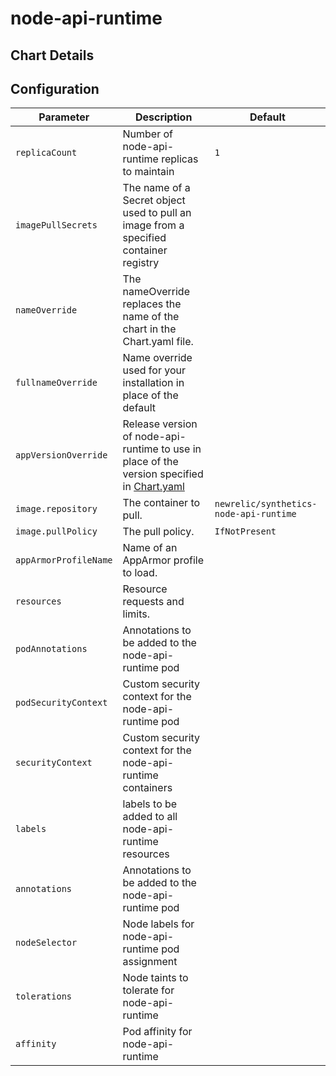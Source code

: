 # node-api-runtime

## Chart Details

## Configuration

| Parameter                  | Description                                                                                                   | Default                                |
|----------------------------|---------------------------------------------------------------------------------------------------------------|----------------------------------------|
| `replicaCount`             | Number of node-api-runtime replicas to maintain                                                               | `1`                                    |
| `imagePullSecrets`         | The name of a Secret object used to pull an image from a specified container registry                         |                                        |
| `nameOverride`             | The nameOverride replaces the name of the chart in the Chart.yaml file.                                       |                                        |
| `fullnameOverride`         | Name override used for your installation in place of the default                                              |                                        |
| `appVersionOverride`       | Release version of node-api-runtime to use in place of the version specified in [Chart.yaml](Chart.yaml)      |                                        |
| `image.repository`         | The container to pull.                                                                                        | `newrelic/synthetics-node-api-runtime` |
| `image.pullPolicy`         | The pull policy.                                                                                              | `IfNotPresent`                         |
| `appArmorProfileName`      | Name of an AppArmor profile to load.                                                                          |                                        |
| `resources`                | Resource requests and limits.                                                                                 |                                        |
| `podAnnotations`           | Annotations to be added to the node-api-runtime pod                                                           |                                        |
| `podSecurityContext`       | Custom security context for the node-api-runtime pod                                                          |                                        |
| `securityContext`          | Custom security context for the node-api-runtime containers                                                   |                                        |
| `labels`                   | labels to be added to all node-api-runtime resources                                                          |                                        |
| `annotations`              | Annotations to be added to the node-api-runtime pod                                                           |                                        |
| `nodeSelector`             | Node labels for node-api-runtime pod assignment                                                               |                                        |
| `tolerations`              | Node taints to tolerate for node-api-runtime                                                                  |                                        |
| `affinity`                 | Pod affinity for node-api-runtime                                                                             |                                        |
